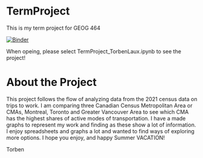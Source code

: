 # TermProject
This is my term project for GEOG 464

[![Binder](https://mybinder.org/badge_logo.svg)](https://mybinder.org/v2/gh/torbenlaux/TermProject.git/HEAD)

When opeing, please select TermProject_TorbenLaux.ipynb to see the project!

# About the Project
This project follows the flow of analyzing data from the 2021 census data on trips to work. I am comparing three Canadian Census Metropolitan Area or CMAs, Montreal, Toronto and Greater Vancouver Area to see which CMA has the highest shares of active modes of transportation.
I have a made graphs to represent my work and finding as these show a lot of information. I enjoy spreadsheets and graphs a lot and wanted to find ways of exploring more options. I hope you enjoy, and happy Summer VACATION!

Torben
